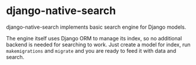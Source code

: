 # django-native-search

django-native-search implements basic search engine for Django models.

The engine itself uses Django ORM to manage its index, so no additional backend is needed for searching to work. Just create a model for index, run `makemigrations` and `migrate` and you are ready to feed it with data and search.